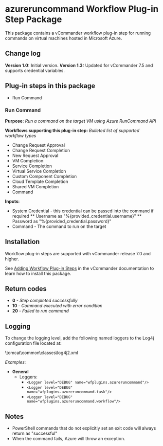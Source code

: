 # azureruncommand Workflow Plug-in Step Package

This package contains a vCommander workflow plug-in step for running commands on virtual machines hosted in Microsoft Azure.

## Change log

**Version 1.0:** Initial version.
**Version 1.3:** Updated for vCommander 7.5 and supports credential variables.

## Plug-in steps in this package
+ Run Command

### Run Command
**Purpose:** *Run a command on the target VM using Azure RunCommand API*

**Workflows supporting this plug-in step:** *Bulleted list of supported workflow types*

  * Change Request Approval
  * Change Request Completion
  * New Request Approval
  * VM Completion
  * Service Completion
  * Virtual Service Completion
  * Custom Component Completion
  * Cloud Template Completion
  * Shared VM Completion
  * Command

**Inputs:**
  * System Credential - this credential can be passed into the command if required
    ** Username as "%{provided_credential.username}"
    ** Password as "%{provided_credential.password}"
  * Command - The command to run on the target


## Installation

Workflow plug-in steps are supported with vCommander release 7.0 and higher. 

See [Adding Workflow Plug-in Steps](http://docs.embotics.com/vCommander/Adding-Plug-In-WF-Steps.htm) in the vCommander documentation to learn how to install this package. 

## Return codes

+ **0** - *Step completed successfully*
+ **10** - *Command executed with error condition*
+ **20** - *Failed to run command*

## Logging
To change the logging level, add the following named loggers to the Log4j configuration file located at: 

<vcommander-install>\tomcat\common\classes\log4j2.xml 

*Examples*:

+ **General**
    + Loggers:
      + `<Logger level="DEBUG" name="wfplugins.azureruncommand"/>`
      + `<Logger level="DEBUG" name="wfplugins.azureruncommand.task"/>`
      + `<Logger level="DEBUG" name="wfplugins.azureruncommand.workflow"/>`


## Notes
* PowerShell commands that do not explicitly set an exit code will always return as "successful"
* When the command fails, Azure will throw an exception.
